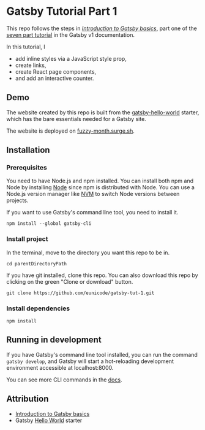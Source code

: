 # Gatsby Tutorial Part 1

This repo follows the steps in _[Introduction to Gatsby basics](https://www.gatsbyjs.org/tutorial/part-one/)_, part one of the [seven part tutorial](https://www.gatsbyjs.org/tutorial/) in the Gatsby v1 documentation.

In this tutorial, I 

- add inline styles via a JavaScript style prop, 
- create links, 
- create React page components, 
- and add an interactive counter. 

## Demo

The website created by this repo is built from the [gatsby-hello-world](https://github.com/gatsbyjs/gatsby-starter-hello-world) starter, which has the bare essentials needed for a Gatsby site.

The website is deployed on [fuzzy-month.surge.sh](http://fuzzy-month.surge.sh).

## Installation

### Prerequisites

You need to have Node.js and npm installed. You can install both npm and Node by installing [Node](https://nodejs.org/en/) since npm is distributed with Node. You can use a Node.js version manager like [NVM](https://github.com/creationix/nvm) to switch Node versions between projects.

If you want to use Gatsby's command line tool, you need to install it. 

`npm install --global gatsby-cli`

### Install project

In the terminal, move to the directory you want this repo to be in.

`cd parentDirectoryPath`

If you have git installed, clone this repo. You can also download this repo by clicking on the green "Clone or download" button. 

`git clone https://github.com/eunicode/gatsby-tut-1.git`

### Install dependencies

`npm install`

## Running in development

If you have Gatsby's command line tool installed, you can run the command `gatsby develop`, and Gatsby will start a hot-reloading development environment accessible at localhost:8000.

You can see more CLI commands in the [docs](https://www.gatsbyjs.org/docs/).

## Attribution

- [Introduction to Gatsby basics](https://v1.gatsbyjs.org/tutorial/part-one/)
- Gatsby [Hello World](https://github.com/gatsbyjs/gatsby-starter-hello-world) starter

